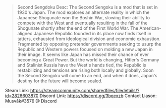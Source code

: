 > Second Sengdoku
Desc: The Second Sengoku is a mod that is set in 1930's Japan. The mod explores an alternate reality in which the Japanese Shogunate won the Boshin War, slowing their ability to compete with the West and eventually resulting in the fall of the Shogunate shortly after the end of the First World War. The American-aligned Japanese Republic founded in its place now finds itself in tatters, exhausted from ideological division and economic exhaustion. Fragmented by opposing pretender governments seeking to usurp the Republic and Western powers focused on molding a new Japan in their image. It seems like Japan has missed their chance of ever becoming a Great Power. But the world is changing, Hitler's Germany and Stalinist Russia have the West's hands tied, the Republic is restabilizing and tensions are rising both locally and globally. Soon the Second Sengoku will come to an end, and when it does, Japan's destiny for the future will become sealed.

Steam Link: https://steamcommunity.com/sharedfiles/filedetails/?id=2826603870
Discord Link: https://discord.gg/3bqcxzb
Contact Liason: Musvåk#3576 @ Discord

